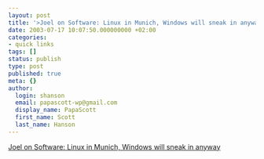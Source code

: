 ```yaml
---
layout: post
title: '>Joel on Software: Linux in Munich, Windows will sneak in anyway'
date: 2003-07-17 10:07:50.000000000 +02:00
categories:
- quick links
tags: []
status: publish
type: post
published: true
meta: {}
author:
  login: shanson
  email: papascott-wp@gmail.com
  display_name: PapaScott
  first_name: Scott
  last_name: Hanson
---
```

<p><a title="Joel doesn't know that German bureaucrats are extreme control freaks" href="http://www.joelonsoftware.com/items/2003/07/16.html">Joel on Software: Linux in Munich, Windows will sneak in anyway</a></p>
